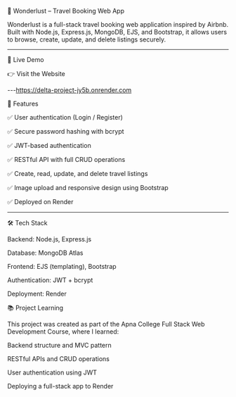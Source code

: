 🧭 Wonderlust – Travel Booking Web App

Wonderlust is a full-stack travel booking web application inspired by Airbnb. Built with Node.js, Express.js, MongoDB, EJS, and Bootstrap, it allows users to browse, create, update, and delete listings securely.


---

🚀 Live Demo

👉 Visit the Website


---https://delta-project-jy5b.onrender.com

📌 Features

✅ User authentication (Login / Register)

✅ Secure password hashing with bcrypt

✅ JWT-based authentication

✅ RESTful API with full CRUD operations

✅ Create, read, update, and delete travel listings

✅ Image upload and responsive design using Bootstrap

✅ Deployed on Render



---

🛠 Tech Stack

Backend: Node.js, Express.js

Database: MongoDB Atlas

Frontend: EJS (templating), Bootstrap

Authentication: JWT + bcrypt

Deployment: Render
 
 
 📚 Project Learning

This project was created as part of the Apna College Full Stack Web Development Course, where I learned:

Backend structure and MVC pattern

RESTful APIs and CRUD operations

User authentication using JWT

Deploying a full-stack app to Render
